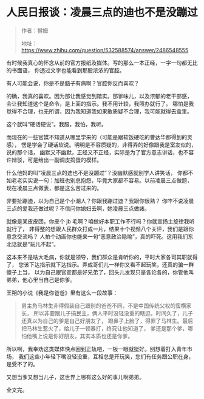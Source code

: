 # 人民日报谈：凌晨三点的迪也不是没蹦过

> 作者：猴姆
>
> 地址：<https://www.zhihu.com/question/532588574/answer/2486548555>

有时候我真心的怀念从前的官方报纸及媒体。写的那么一本正经，一字一句都无比的书面语，
你透过文字也能看到那股浓浓的官腔。

有人可能会说，你是不是脑子有病啊？官腔你反而喜欢？

的确，我真的喜欢。因为那让我感觉到踏实。那爹味儿，以及浓郁的老干部感，
会让我知道这个是命令，是上面的指示。我不用计较，我照办就行了。
哪怕是我觉得不合理，也无所谓，因为我知道我如果敢质疑不合理，我可能就得去盒里。

这个就叫“硬话硬说”。我服，我怕，我听。

而现在的一些官媒不知道从哪里学来的（可能是跟软饭硬吃的曹达华那得到的灵感），
愣是学会了硬话软说。明明是不容质疑的，非得弄的好像跟我是室友似的，说的那个话，
幽默又不幽默，正经又不正经，实际是为了官方意志讲话，也不容许辩驳，可是给出一副调皮捣蛋的模样。

什么他妈的叫“凌晨三点的迪也不是没蹦过”？没幽默感就别学人讲笑话，
你都不如老老实实说一句：加班也别总抱怨，毕竟大家都不容易。以前凌晨三点做题，
现在凌晨三点做表，都是这么苦过来的。

非要扯蹦迪，以为自己是个小潮人？你跟我蹦过迪？我跟你很熟？
你咋不说凌晨三点的爱我还做过呢？不信问你媳妇去啊，她凌晨三点做婊。

就像是某皮皮团，你皮个 jb 毛啊？咱做好本职工作不行吗？你就宣扬主旋律我听就行了，
非得整的想跟人民群众打成一片，结果十个视频八个关评，我们是跟你意念交流吗？
人拍个动画你也能来一句“恶意政治隐喻”，真的吓死。这用我们东北话就是“玩儿不起”。

这本来不是啥大毛病，你就是领导，我们群众是肯听你的，平时大家各司其职就得了，
您该下达指示就下达指示。弄成哥们儿一样你又看不起玩笑，还真的骗一群傻子上当，
以为自己跟官宣都是好兄弟了，回头儿发现只是各论各的，你管他叫弟弟，他心里当自己是你爹。

王朔的小说《我是你爸爸》里有这么一段故事：

> 男主角马林生非得假装自己跟别的爸爸不同，不是中国传统父权的蛮横家长，
> 所以非要跟儿子搞民主，俩人平时没轻没重的瞎逗。时间久了，儿子还真以为自己的爹是自己好朋友了，
> 蹬鼻子上脸了，得罪了马林生。最后把马林生惹火了，给儿子一顿暴打，终究让他知道了，
> 爹还是那个爹，哪怕他嘴上说是你好朋友，其实本质也还是你爹。

所以啊，我奉劝这类媒体快点回到正轨吧，一板一眼就挺好。别想着打入青年市场，
我们这些小年轻下嘴没轻没重，互相总是开玩笑，您们有任务跟公职在身，是受不了的。

又想当爹又想当儿子，这世界上哪有这么好的事儿啊弟弟。

全文完。
